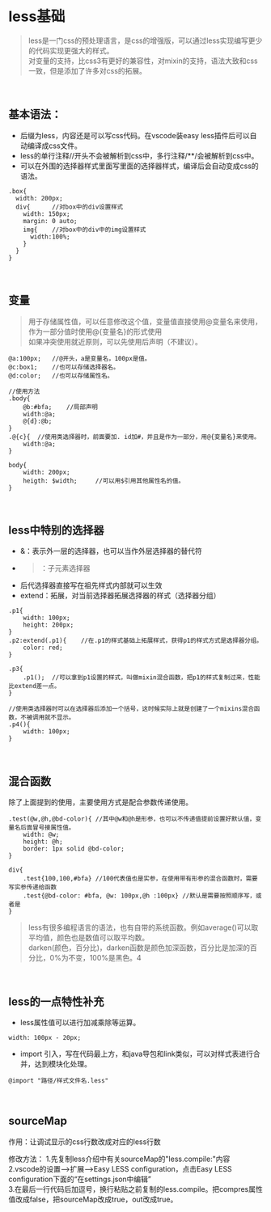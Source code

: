 # less基础
> less是一门css的预处理语言，是css的增强版，可以通过less实现编写更少的代码实现更强大的样式。<br/>
对变量的支持，比css3有更好的兼容性，对mixin的支持，语法大致和css一致，但是添加了许多对css的拓展。

<br/>

基本语法：
---
- 后缀为less，内容还是可以写css代码。在vscode装easy less插件后可以自动编译成css文件。
- less的单行注释//开头不会被解析到css中，多行注释/**/会被解析到css中。
- 可以在外围的选择器样式里面写里面的选择器样式，编译后会自动变成css的语法。
```
.box{
  width: 200px;
  div{		//对box中的div设置样式
    width: 150px;
    margin: 0 auto;
    img{	//对box中的div中的img设置样式
      width:100%;
    }
  }
}
```

<br/>

变量
---
> 用于存储属性值，可以任意修改这个值，变量值直接使用@变量名来使用，作为一部分值时使用@{变量名}的形式使用<br/>
如果冲突使用就近原则，可以先使用后声明（不建议）。

```
@a:100px;	//@开头，a是变量名，100px是值。
@c:box1;	//也可以存储选择器名。
@d:color;	//也可以存储属性名。

//使用方法
.body{
	@b:#bfa;	//局部声明
	width:@a;
	@{d}:@b;
}
.@{c}{	//使用类选择器时，前面要加. id加#，并且是作为一部分，用@{变量名}来使用。
	width:@a;
}
```

```
body{
	width: 200px;
	heigth: $width;		//可以用$引用其他属性名的值。
}
```

<br/>

less中特别的选择器
---
- &：表示外一层的选择器，也可以当作外层选择器的替代符
- >：子元素选择器
- 后代选择器直接写在祖先样式内部就可以生效
- extend：拓展，对当前选择器拓展选择器的样式（选择器分组）
```
.p1{
	width: 100px;
	height: 200px;
}
.p2:extend(.p1){	//在.p1的样式基础上拓展样式，获得p1的样式方式是选择器分组。
	color: red;
}

.p3{
	.p1();	//可以拿到p1设置的样式，叫做mixin混合函数，把p1的样式复制过来，性能比extend差一点。
}

//使用类选择器时可以在选择器后添加一个括号，这时候实际上就是创建了一个mixins混合函数，不被调用就不显示。
.p4(){
	width: 100px;
}
```

<br/>

混合函数
---
除了上面提到的使用，主要使用方式是配合参数传递使用。
```
.test(@w,@h,@bd-color){	//其中@w和@h是形参，也可以不传递值提前设置好默认值，变量名后面冒号接属性值。
	width: @w;
	height: @h;
	border: 1px solid @bd-color;
}

div{
	.test{100,100,#bfa}	//100代表值也是实参，在使用带有形参的混合函数时，需要写实参传递给函数
	.test{@bd-color: #bfa, @w: 100px,@h :100px}	//默认是需要按照顺序写，或者是
}
```
> less有很多编程语言的语法，也有自带的系统函数。例如average()可以取平均值，颜色也是数值可以取平均数。<br/>
> darken(颜色，百分比)，darken函数是颜色加深函数，百分比是加深的百分比，0%为不变，100%是黑色。4

<br/>

less的一点特性补充
---
- less属性值可以进行加减乘除等运算。
```
width: 100px - 20px;
```
- import 引入，写在代码最上方，和java导包和link类似，可以对样式表进行合并，达到模块化处理。
```
@import "路径/样式文件名.less"
```

<br/>

sourceMap
---
作用：让调试显示的css行数改成对应的less行数<br/>

修改方法：
1.先复制less介绍中有关sourceMap的"less.compile:"内容<br/>
2.vscode的设置——>扩展——>Easy LESS configuration，点击Easy LESS configuration下面的“在settings.json中编辑” <br/>
3.在最后一行代码后加逗号，换行粘贴之前复制的less.compile。把compres属性值改成false，把sourceMap改成true，out改成true。
